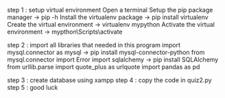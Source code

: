 step 1 : setup virtual environment
Open a terminal
Setup the pip package manager -> pip -h
Install the virtualenv package -> pip install virtualenv
Create the virtual environment -> virtualenv mypython
Activate the virtual environment -> mypthon\Scripts\activate

step 2 : import all libraries that needed in this program
import mysql.connector as mysql -> pip install mysql-connector-python
from mysql.connector import Error 
import sqlalchemy -> pip install SQLAlchemy
from urllib.parse import quote_plus as urlquote
import pandas as pd

step 3 : create database using xampp
step 4 : copy the code in quiz2.py
step 5 : good luck
